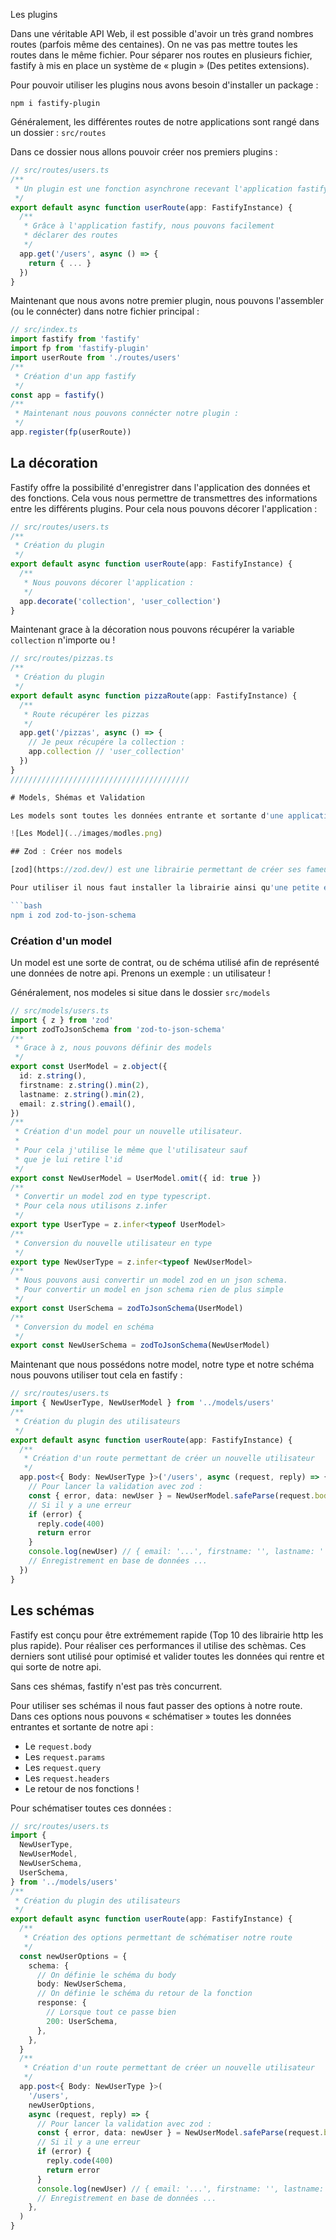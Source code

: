 Les plugins

Dans une véritable API Web, il est possible d'avoir un très grand nombres routes (parfois même des centaines). On ne vas pas mettre toutes les routes dans le même fichier. Pour séparer nos routes en plusieurs fichier, fastify à mis en place un système de « plugin » (Des petites extensions).

Pour pouvoir utiliser les plugins nous avons besoin d'installer un package :

```
npm i fastify-plugin
```

Généralement, les différentes routes de notre applications sont rangé dans un dossier : `src/routes`

Dans ce dossier nous allons pouvoir créer nos premiers plugins :

```ts
// src/routes/users.ts
/**
 * Un plugin est une fonction asynchrone recevant l'application fastify :
 */
export default async function userRoute(app: FastifyInstance) {
  /**
   * Grâce à l'application fastify, nous pouvons facilement
   * déclarer des routes
   */
  app.get('/users', async () => {
    return { ... }
  })
}
```

Maintenant que nous avons notre premier plugin, nous pouvons l'assembler (ou le connécter) dans notre fichier principal :

```ts
// src/index.ts
import fastify from 'fastify'
import fp from 'fastify-plugin'
import userRoute from './routes/users'
/**
 * Création d'un app fastify
 */
const app = fastify()
/**
 * Maintenant nous pouvons connécter notre plugin :
 */
app.register(fp(userRoute))
```

## La décoration

Fastify offre la possibilité d'enregistrer dans l'application des données et des fonctions. Cela vous nous permettre de transmettres des informations entre les différents plugins. Pour cela nous pouvons décorer l'application :

```ts
// src/routes/users.ts
/**
 * Création du plugin
 */
export default async function userRoute(app: FastifyInstance) {
  /**
   * Nous pouvons décorer l'application :
   */
  app.decorate('collection', 'user_collection')
}
```

Maintenant grace à la décoration nous pouvons récupérer la variable `collection` n'importe ou !

```ts
// src/routes/pizzas.ts
/**
 * Création du plugin
 */
export default async function pizzaRoute(app: FastifyInstance) {
  /**
   * Route récupérer les pizzas
   */
  app.get('/pizzas', async () => {
    // Je peux récupére la collection :
    app.collection // 'user_collection'
  })
}
////////////////////////////////////////

# Models, Shémas et Validation

Les models sont toutes les données entrante et sortante d'une application :

![Les Model](../images/modles.png)

## Zod : Créer nos models

[zod](https://zod.dev/) est une librairie permettant de créer ses fameux model. C'est elle qui vas nous permettre de définir toutes les données de notre application.

Pour utiliser il nous faut installer la librairie ainsi qu'une petite extension pour supporter les schémas json :

```bash
npm i zod zod-to-json-schema
```

### Création d'un model

Un model est une sorte de contrat, ou de schéma utilisé afin de représenté une données de notre api. Prenons un exemple : un utilisateur !

Généralement, nos modeles si situe dans le dossier `src/models`

```ts
// src/models/users.ts
import { z } from 'zod'
import zodToJsonSchema from 'zod-to-json-schema'
/**
 * Grace à z, nous pouvons définir des models
 */
export const UserModel = z.object({
  id: z.string(),
  firstname: z.string().min(2),
  lastname: z.string().min(2),
  email: z.string().email(),
})
/**
 * Création d'un model pour un nouvelle utilisateur.
 *
 * Pour cela j'utilise le même que l'utilisateur sauf
 * que je lui retire l'id
 */
export const NewUserModel = UserModel.omit({ id: true })
/**
 * Convertir un model zod en type typescript.
 * Pour cela nous utilisons z.infer
 */
export type UserType = z.infer<typeof UserModel>
/**
 * Conversion du nouvelle utilisateur en type
 */
export type NewUserType = z.infer<typeof NewUserModel>
/**
 * Nous pouvons ausi convertir un model zod en un json schema.
 * Pour convertir un model en json schema rien de plus simple
 */
export const UserSchema = zodToJsonSchema(UserModel)
/**
 * Conversion du model en schéma
 */
export const NewUserSchema = zodToJsonSchema(NewUserModel)
```

Maintenant que nous possédons notre model, notre type et notre schéma nous pouvons utiliser tout cela en fastify :

```ts
// src/routes/users.ts
import { NewUserType, NewUserModel } from '../models/users'
/**
 * Création du plugin des utilisateurs
 */
export default async function userRoute(app: FastifyInstance) {
  /**
   * Création d'un route permettant de créer un nouvelle utilisateur
   */
  app.post<{ Body: NewUserType }>('/users', async (request, reply) => {
    // Pour lancer la validation avec zod :
    const { error, data: newUser } = NewUserModel.safeParse(request.body)
    // Si il y a une erreur
    if (error) {
      reply.code(400)
      return error
    }
    console.log(newUser) // { email: '...', firstname: '', lastname: '' }
    // Enregistrement en base de données ...
  })
}
```

## Les schémas

Fastify est conçu pour être extrémement rapide (Top 10 des librairie http les plus rapide). Pour réaliser ces performances il utilise des schèmas. Ces derniers sont utilisé pour optimisé et valider toutes les données qui rentre et qui sorte de notre api.

Sans ces shémas, fastify n'est pas très concurrent.

Pour utiliser ses schémas il nous faut passer des options à notre route. Dans ces options nous pouvons « schématiser » toutes les données entrantes et sortante de notre api :

- Le `request.body`
- Les `request.params`
- Les `request.query`
- Les `request.headers`
- Le retour de nos fonctions !

Pour schématiser toutes ces données :

```ts
// src/routes/users.ts
import {
  NewUserType,
  NewUserModel,
  NewUserSchema,
  UserSchema,
} from '../models/users'
/**
 * Création du plugin des utilisateurs
 */
export default async function userRoute(app: FastifyInstance) {
  /**
   * Création des options permettant de schématiser notre route
   */
  const newUserOptions = {
    schema: {
      // On définie le schéma du body
      body: NewUserSchema,
      // On définie le schéma du retour de la fonction
      response: {
        // Lorsque tout ce passe bien
        200: UserSchema,
      },
    },
  }
  /**
   * Création d'un route permettant de créer un nouvelle utilisateur
   */
  app.post<{ Body: NewUserType }>(
    '/users',
    newUserOptions,
    async (request, reply) => {
      // Pour lancer la validation avec zod :
      const { error, data: newUser } = NewUserModel.safeParse(request.body)
      // Si il y a une erreur
      if (error) {
        reply.code(400)
        return error
      }
      console.log(newUser) // { email: '...', firstname: '', lastname: '' }
      // Enregistrement en base de données ...
    },
  )
}